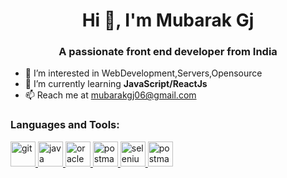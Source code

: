 <h1 align="center">Hi 👋, I'm Mubarak Gj</h1>
<h3 align="center">A passionate front end developer from India</h3>

- 👀 I’m interested in WebDevelopment,Servers,Opensource
- 🌱 I’m currently learning **JavaScript/ReactJs**
- 📫 Reach me at mubarakgj06@gmail.com

<p align="left">
</p>

<h3 align="left">Languages and Tools:</h3>
<p align="left">
  <a href="https://git-scm.com/" target="_blank" rel="noreferrer"> <img src="https://www.vectorlogo.zone/logos/git-scm/git-scm-icon.svg" alt="git" width="40" height="40"/>  </a> 
  <a href="https://www.java.com" target="_blank" rel="noreferrer"> <img src="https://cdn.jsdelivr.net/gh/devicons/devicon/icons/java/java-original.svg" alt="java" width="40" height="40"/>  </a> 
  <a href="https://www.oracle.com/" target="_blank" rel="noreferrer"> 
   <img src="https://cdn.jsdelivr.net/gh/devicons/devicon/icons/oracle/oracle-original.svg" alt="oracle" width="40" height="40"/>  </a> 
  <a href="https://postman.com" target="_blank" rel="noreferrer"> <img src="https://www.vectorlogo.zone/logos/getpostman/getpostman-icon.svg" alt="postman" width="40" height="40"/>  </a> 
  <a href="https://www.selenium.dev" target="_blank" rel="noreferrer"> 
            <img src="https://cdn.jsdelivr.net/gh/devicons/devicon/icons/selenium/selenium-original.svg" alt="selenium" width="40" height="40"/>  </a> 
<a href="https://docker.com/" target="_blank" rel="noreferrer"> <img src="https://www.vectorlogo.zone/logos/docker/docker-official.svg" alt="postman" width="40" height="40"/>  </a> </p>
